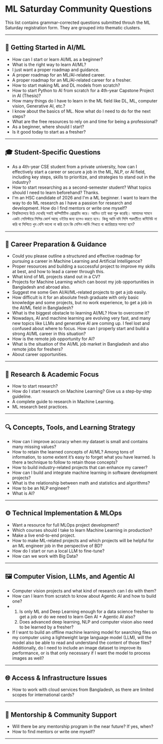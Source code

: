 # ML Saturday Community Questions

This list contains grammar-corrected questions submitted throuh the ML Saturday registration form. They are grouped into thematic clusters.

---

## 🧠 Getting Started in AI/ML

* How can I start or learn AI/ML as a beginner?
* What is the right way to learn AI/ML?
* I just want a proper roadmap and guidance.
* A proper roadmap for an ML/AI-related career.
* A proper roadmap for an ML/AI-related career for a fresher.
* How to start making ML and DL models from scratch?
* How to start Python to AI from scratch for a 4th-year Capstone Project in AI (Thesis)?
* How many things do I have to learn in the ML field like DL, ML, computer vision, Generative AI, etc.?
* I know about the basics of ML. Now what do I need to do for the next steps?
* What are the free resources to rely on and time for being a professional?
* As a beginner, where should I start?
* Is it good today to start as a fresher?

---

## 🎓 Student-Specific Questions

* As a 4th-year CSE student from a private university, how can I effectively start a career or secure a job in the ML, NLP, or AI field, including key steps, skills to prioritize, and strategies to stand out in the industry?
* How to start researching as a second-semester student? What topics should I need to learn beforehand? Thanks.
* I'm an HSC candidate of 2026 and I'm a ML beginner. I want to learn the way to do ML research as I have a passion for research and development. How do I find mentors or write one myself?
* বিশ্ববিদ্যালয়ে উঠে দেখেছি সবাই কম্পিটিটিভ প্রোগ্রামিং করে। আমিও তাই করা শুরু করেছি। আমাদের সামনে একটা সেমিস্টারে সিপির কোর্স আছে ওইটার জন্য হলেও করতে হবে। কিন্তু আমি যদি সিপি পরবর্তীতে কন্টিনিউ না করি বা সিপিতে খুব বেশি ভালো না করি তবে কি মেশিন লার্নিং শিখতে বা ক্যারিয়ারে সমস্যা হবে?

---

## 💼 Career Preparation & Guidance

* Could you please outline a structured and effective roadmap for pursuing a career in Machine Learning and Artificial Intelligence?
* Proper resources and building a successful project to improve my skills at best, and how to lead a career through this.
* What kind of ML projects stand out in a CV?
* Projects for Machine Learning which can boost my job opportunities in Bangladesh and abroad also.
* Suggest me some Gen AI/AI/ML-related projects to get a job easily.
* How difficult is it for an absolute fresh graduate with only basic knowledge and some projects, but no work experience, to get a job in the AI/ML field in Bangladesh?
* What is the biggest obstacle to learning AI/ML? How to overcome it?
* Nowadays, AI and machine learning are evolving very fast, and many new topics like LLMs and generative AI are coming up. I feel lost and confused about where to focus. How can I properly start and build a strong AI/ML career in this situation?
* How is the remote job opportunity for AI?
* What is the situation of the AI/ML job market in Bangladesh and also remote jobs for freshers?
* About career opportunities.

---

## 🧪 Research & Academic Focus

* How to start research?
* How do I start research on Machine Learning? Give us a step-by-step guideline.
* A complete guide to research in Machine Learning.
* ML research best practices.

---

## 🔍 Concepts, Tools, and Learning Strategy

* How can I improve accuracy when my dataset is small and contains many missing values?
* How to retain the learned concepts of AI/ML? Among tons of information, to some extent it’s easy to forget what you have learned. Is there a technique to follow to retain those concepts?
* How to build industry-related projects that can enhance my career?
* How can I build and integrate machine learning in software development projects?
* What is the relationship between math and statistics and algorithms?
* How to be an NLP engineer?
* What is AI?

---

## ⚙️ Technical Implementation & MLOps

* Want a resource for full MLOps project development?
* Which courses should I take to learn Machine Learning in production?
* Make a live end-to-end project.
* How to make ML-related projects and which projects will be helpful for an ML engineer job in the perspective of BD?
* How do I start or run a local LLM to fine-tune?
* How can we work with Big Data?

---

## 🖼️ Computer Vision, LLMs, and Agentic AI

* Computer vision projects and what kind of research can I do with them?
* How can I learn from scratch to know about Agentic AI and how to build one?
* 1. Is only ML and Deep Learning enough for a data science fresher to get a job or do we need to learn Gen AI + Agentic AI also?
  2. Does advanced deep learning, NLP and computer vision also need to be learned by a fresher?
* If I want to build an offline machine learning model for searching files on my computer using a lightweight large language model (LLM), will the model also be able to read and understand the content of those files? Additionally, do I need to include an image dataset to improve its performance, or is that only necessary if I want the model to process images as well?

---

## 🌐 Access & Infrastructure Issues

* How to work with cloud services from Bangladesh, as there are limited scopes for international cards?

---

## 👥 Mentorship & Community Support

* Will there be any mentorship program in the near future? If yes, when?
* How to find mentors or write one myself?

---
